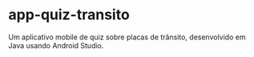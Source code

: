 # app-quiz-transito
 Um aplicativo mobile de quiz sobre placas de trânsito, desenvolvido em Java usando Android Studio. 
